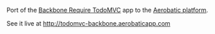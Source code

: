 Port of the [Backbone Require TodoMVC](https://github.com/tastejs/todomvc/tree/gh-pages/dependency-examples/backbone_require) app to the [Aerobatic platform](http://www.aerobatic.io).

See it live at http://todomvc-backbone.aerobaticapp.com
